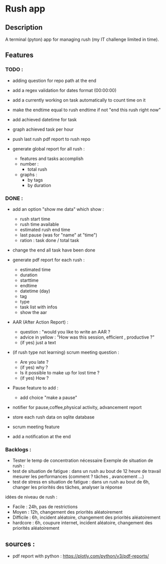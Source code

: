 # Rush app

## Description

A terminal (pyton) app for managing rush (my IT challenge limited in time).

## Features 

### TODO : 

- adding question for repo path at the end



- add a regex validation for dates format (00:00:00)
- add a currently working on task automatically to count time on it

- make the endtime equal to rush endtime if not "end this rush right now"

- add achieved datetime for task
- graph achieved task per hour

- push last rush pdf report to rush repo

- generate global report for all rush : 
    - features and tasks accomplish 
    - number : 
        - total rush
    - graphs : 
        - by tags
        - by duration

### DONE : 

- add an option "show me data" which show :
    - rush start time
    - rush time available
    - estimated rush end time
    - last pause (was for "name" at "time")
    - ration : task done / total task

- change the end all task have been done

- generate pdf report for each rush : 
    - estimated time
    - duration
    - starttime
    - endtime
    - datetime (day)
    - tag
    - type
    - task list with infos
    - show the aar

- AAR (After Action Report) :
    - question : "would you like to write an AAR ?
    - advice in yellow : "How was this session, efficient , productive ?"
    - (if yes) just a text
- (if rush type not learning) scrum meeting question : 
    - Are you late ?
    - (if yes) why ?
    - Is it possible to make up for lost time ?
    - (if yes) How ?
- Pause feature to add : 
    - add choice "make a pause" 
- notifier for pause,coffee,physical activity, advancement report
- store each rush data on sqlite database
- scrum meeting feature
- add a notification at the end 


### Backlogs : 
- Tester le temp de concentration nécessaire 
Exemple de situation de rush : 
- test de situation de fatigue : dans un rush au bout de 12 heure de travail mesurer les performances (comment ? tâches , avancement ...)
- test de stress en situation de fatigue : dans un rush au bout de 6h, changer les priorités des tâches, analyser la réponse

idées de niveau de rush : 
- Facile : 24h, pas de restrictions
- Moyen : 12h, changement des priorités aléatoirement
- Difficile : 6h, incident aléatoire, changement des priorités aléatoirement
- hardcore : 6h, coupure internet, incident aléatoire, changement des priorités aléatoirement

## sources : 

- pdf report with python : https://plotly.com/python/v3/pdf-reports/